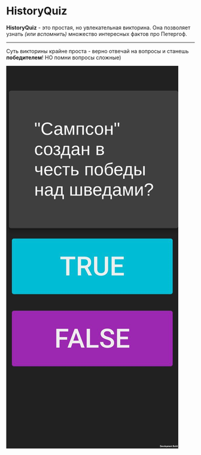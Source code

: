 # HistoryQuiz
**HistoryQuiz** - это простая, но увлекательная викторина. Она позволяет узнать *(или вспомнить)* 
множество интересных  фактов про Петергоф.

---
Суть викторины крайне проста - верно отвечай на вопросы и станешь **победителем**!
НО помни вопросы сложные)

![img.png](screenshots/img.png)


